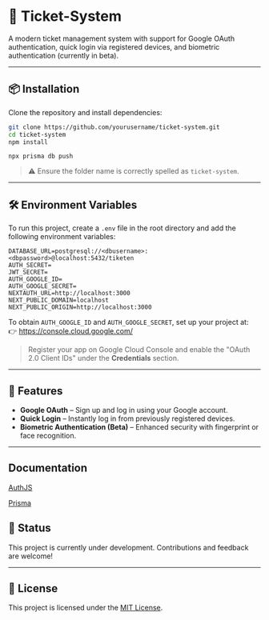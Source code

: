 # 🎫 Ticket-System

A modern ticket management system with support for Google OAuth authentication, quick login via registered devices, and biometric authentication (currently in beta).

---

## 📦 Installation

Clone the repository and install dependencies:

```bash
git clone https://github.com/yourusername/ticket-system.git
cd ticket-system
npm install
```

```
npx prisma db push
```

> ⚠️ Ensure the folder name is correctly spelled as `ticket-system`.

---

## 🛠️ Environment Variables

To run this project, create a `.env` file in the root directory and add the following environment variables:

```env
DATABASE_URL=postgresql://<dbusername>:<dbpassword>@localhost:5432/tiketen
AUTH_SECRET=
JWT_SECRET=
AUTH_GOOGLE_ID=
AUTH_GOOGLE_SECRET=
NEXTAUTH_URL=http://localhost:3000
NEXT_PUBLIC_DOMAIN=localhost
NEXT_PUBLIC_ORIGIN=http://localhost:3000
```

To obtain `AUTH_GOOGLE_ID` and `AUTH_GOOGLE_SECRET`, set up your project at:  
👉 https://console.cloud.google.com/

> Register your app on Google Cloud Console and enable the "OAuth 2.0 Client IDs" under the **Credentials** section.

---

## 🔐 Features

- **Google OAuth** – Sign up and log in using your Google account.
- **Quick Login** – Instantly log in from previously registered devices.
- **Biometric Authentication (Beta)** – Enhanced security with fingerprint or face recognition.

---

## Documentation
[AuthJS](https://authjs.dev/)

[Prisma](https://www.prisma.io/)

## 🧪 Status

This project is currently under development. Contributions and feedback are welcome!

---

## 📄 License

This project is licensed under the [MIT License](LICENSE).
